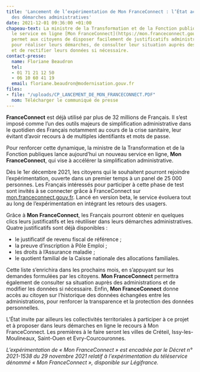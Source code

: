 ```yaml
---
title: 'Lancement de l’expérimentation de Mon FranceConnect : l’État accélère la simplification
  des démarches administratives'
date: 2021-12-01 09:36:00 +01:00
chapeau-text: La ministre de la Transformation et de la Fonction publiques lance aujourd’hui
  le service en ligne [Mon FranceConnect](https://mon.franceconnect.gouv.fr/), qui
  permet aux citoyens de disposer facilement de justificatifs administratifs à jour
  pour réaliser leurs démarches, de consulter leur situation auprès des administrations,
  et de rectifier leurs données si nécessaire.
contact-presse:
  name: Floriane Beaudron
  tel:
  - 01 71 21 12 50
  - 06 10 60 41 19
  email: floriane.beaudron@modernisation.gouv.fr
files:
- file: "/uploads/CP_LANCEMENT_DE_MON_FRANCECONNECT.PDF"
  nom: Télécharger le communiqué de presse
---
```


**FranceConnect** est déjà utilisé par plus de 32 millions de Français. Il s’est imposé comme l’un des outils majeurs de simplification administrative dans le quotidien des Français notamment au cours de la crise sanitaire, leur évitant d’avoir recours à de multiples identifiants et mots de passe.

Pour renforcer cette dynamique, la ministre de la Transformation et de la Fonction publiques lance aujourd’hui un nouveau service en ligne, **Mon FranceConnect**, qui vise à accélérer la simplification administrative.

Dès le 1er décembre 2021, les citoyens qui le souhaitent pourront rejoindre l’expérimentation, ouverte dans un premier temps à un panel de 25 000 personnes. Les Français intéressés pour participer à cette phase de test sont invités à se connecter grâce à FranceConnect sur [mon.franceconnect.gouv.fr](https://mon.franceconnect.gouv.fr/home). Lancé en version beta, le service évoluera tout au long de l’expérimentation en intégrant les retours des usagers.

Grâce à **Mon FranceConnect**, les Français pourront obtenir en quelques clics leurs justificatifs et les réutiliser dans leurs démarches administratives. Quatre justificatifs sont déjà disponibles :
<br>
* le justificatif de revenu fiscal de référence ;
* la preuve d’inscription à Pôle Emploi ;
* les droits à l’Assurance maladie ;
* le quotient familial de la Caisse nationale des allocations familiales.

Cette liste s’enrichira dans les prochains mois, en s’appuyant sur les demandes formulées par les citoyens. **Mon FranceConnect** permettra également de consulter sa situation auprès des administrations et de modifier les données si nécessaire. Enfin, **Mon FranceConnect** donne accès au citoyen sur l’historique des données échangées entre les administrations, pour renforcer la transparence et la protection des données personnelles.

L’État invite par ailleurs les collectivités territoriales à participer à ce projet et à proposer dans leurs démarches en ligne le recours à Mon FranceConnect. Les premières à le faire seront les villes de Créteil, Issy-les-Moulineaux, Saint-Ouen et Evry-Courcouronnes.

*L’expérimentation de « Mon FranceConnect » est encadrée par le Décret n° 2021-1538 du 29 novembre 2021 relatif à l'expérimentation du téléservice dénommé « Mon FranceConnect », disponible sur Légifrance.*